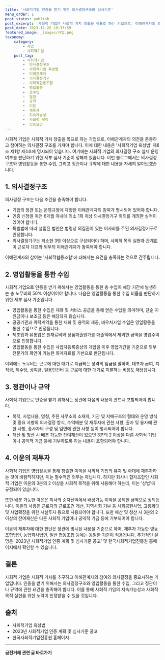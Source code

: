 ```yaml
---
title: '사회적기업 인증을 받기 위한 의사결정구조와 심사기준'
menu_order: 1
post_status: publish
post_excerpt: '사회적 기업은 사회적 가치 창출을 목표로 하는 기업으로, 이해관계자의 의견을 존중하고 참여하는 의사결정 구조를 가져야 합니다. 이에 대한 내용은  사회적기업 육성법  제8조 제1항 제4호에 명시되어 있습니다. 여기에는 사회적 기업의 의사결정 구조 실제 운영 여부를 판단하기 위한 세부 심사 기준이 정해져 있습니다. 이번 블로그에서는 의사결정 구조와 영업활동을 통한 수입, 그리고 정관이나 규약에 대한 내용을 자세히 알아보겠습니다.'
post_date: 2023-11-28 18:33:59
featured_image: _images/사업.png
taxonomy:
    category:
        - 사업
        - 사회적기업
    post_tag:
        - 사회적기업
        -  의사결정구조
        -  사회적기업 육성법
        -  이해관계자
        -  의사결정기구
        -  사회적협동조합
        -  영업활동
        -  총수입
        -  정관
        -  규약
        -  이윤
        -  재투자
        -  지속가능성
        -  사회적 목적
        -  인증요건
---
```



사회적 기업은 사회적 가치 창출을 목표로 하는 기업으로, 이해관계자의 의견을 존중하고 참여하는 의사결정 구조를 가져야 합니다. 이에 대한 내용은 '사회적기업 육성법' 제8조 제1항 제4호에 명시되어 있습니다. 여기에는 사회적 기업의 의사결정 구조 실제 운영 여부를 판단하기 위한 세부 심사 기준이 정해져 있습니다. 이번 블로그에서는 의사결정 구조와 영업활동을 통한 수입, 그리고 정관이나 규약에 대한 내용을 자세히 알아보겠습니다.

## 1. 의사결정구조

의사결정 구조는 다음 조건을 충족해야 합니다.

- 기업의 정관 또는 운영규정에 다양한 이해관계자의 참여가 명시되어 있어야 합니다.
- 인증 신청일 이전 6개월 이내에 최소 1회 이상 의사결정기구 회의를 개최한 실적이 있어야 합니다.
- 특별법에 따라 설립된 법인은 법령상 의결권이 있는 이사회를 주된 의사결정기구로 인정합니다.
- 의사결정기구는 최소한 3명 이상으로 구성되어야 하며, 사회적 목적 실현과 관계없이 근로자 대표와 외부의 이해관계자가 참여해야 합니다.

이해관계자의 참여는 '사회적협동조합'에 대해서는 요건을 충족하는 것으로 간주됩니다.

## 2. 영업활동을 통한 수입

사회적 기업으로 인증을 받기 위해서는 영업활동을 통한 총 수입이 해당 기간에 발생하는 총 노무비의 50% 이상이어야 합니다. 다음은 영업활동을 통한 수입 비율을 판단하기 위한 세부 심사 기준입니다.

- 영업활동을 통한 수입은 재화 및 서비스 공급을 통해 얻은 수입을 의미하며, 단순 지원금이나 보조금 등은 해당되지 않습니다.
- 공공기관과 위탁계약을 통한 재화 및 용역의 제공, 바우처사업 수입은 영업활동을 통한 수입으로 인정됩니다.
- 제조업과 유통업은 원재료비와 상품매출원가를 매출액에서 제외한 금액을 영업수익으로 인정합니다.
- 영업활동을 통한 수입은 사업자등록증상의 개업일 이후 영업기간을 기준으로 외부 전문가의 확인이 가능한 회계자료를 기반으로 판단됩니다.

이외에도 노무비는 근로에 대한 대가로 지급되는 성격의 임금을 말하며, 대표자 급여, 퇴직금, 제수당, 상여금, 일용인건비 등 근로에 대한 대가로 지불하는 비용도 해당됩니다. 

## 3. 정관이나 규약

사회적 기업으로 인증을 받기 위해서는 정관에 다음의 내용이 반드시 포함되어야 합니다.

- 목적, 사업내용, 명칭, 주된 사무소의 소재지, 기관 및 지배구조의 형태와 운영 방식 및 중요 사항의 의사결정 방식, 수익배분 및 재투자에 관한 사항, 출자 및 융자에 관한 사항, 종사자의 구성 및 임면에 관한 사항 등이 명시되어야 합니다.
- 해산 및 청산 시 배분 가능한 잔여재산이 있으면 3분의 2 이상을 다른 사회적 기업이나 공익적 기금 등에 기부하도록 하는 내용이 포함되어야 합니다.

## 4. 이윤의 재투자

사회적 기업은 영업활동을 통해 창출한 이익을 사회적 기업의 유지 및 확대에 재투자하는 것이 바람직하지만, 이는 필수적인 의무는 아닙니다. 하지만 회사나 합자조합인 사회적 기업은 이윤의 3분의 2 이상을 사회적 목적을 위해 사용해야 하는데, 이는 '상법'에 규정되어 있습니다.

또한 배분 가능한 이윤은 회사의 순자산액에서 배당가능 이익을 공제한 금액으로 정의됩니다. 이윤의 사용은 근로자의 근로조건 개선, 지역사회 기부 등 사회공헌사업, 고용확대 및 사업확장을 위한 시설투자 등으로 사용되어야 합니다. 또한 해산 및 청산 시 3분의 2 이상의 잔여재산은 다른 사회적 기업이나 공익적 기금 등에 기부되어야 합니다.

이윤의 재투자에 대한 판단은 정관에 명시된 내용을 기준으로 하며, 재투자 가능한 영농조합법인, 농업회사법인, 일반 협동조합 등에는 동일한 기준이 적용됩니다. 추가적인 설명은 '2023년 사회적기업 인증 계획 및 심사기준 공고' 및 한국사회적기업진흥원 홈페이지에서 확인할 수 있습니다.

## 결론

사회적 기업은 사회적 가치를 추구하고 이해관계자의 참여와 의사결정을 중요시하는 기업입니다. 인증을 받기 위해서는 의사결정구조와 영업활동을 통한 수입, 그리고 정관이나 규약에 관한 요건을 충족해야 합니다. 이를 통해 사회적 기업의 지속가능성과 사회적 목적 실현을 위한 노력이 인정받을 수 있을 것입니다.

## 출처

- 사회적기업 육성법
- 2023년 사회적기업 인증 계획 및 심사기준 공고
- 한국사회적기업진흥원 홈페이지
<!-- wp:separator -->
<hr class="wp-block-separator has-alpha-channel-opacity"/>
<!-- /wp:separator -->

<!-- wp:group {"backgroundColor":"base","layout":{"type":"constrained"}} -->
<div class="wp-block-group has-base-background-color has-background"><!-- wp:paragraph {"align":"center","fontSize":"medium"} -->
<p class="has-text-align-center has-large-font-size"><strong>금전거래 관련 글 바로가기</strong></p>
<!-- /wp:paragraph -->


<!-- wp:latest-posts
{"categories":[{"id":13538,"count":19,"description":"","link":"https://uknowlaw.com/category/%ea%b8%88%ec%a0%84%ea%b1%b0%eb%9e%98/","name":"금전거래","slug":"금전거래","taxonomy":"category","parent":0,"meta":[],"_links":{"self":[{"href":"https://uknowlaw.com/wp-json/wp/v2/categories/13538"}],"collection":[{"href":"https://uknowlaw.com/wp-json/wp/v2/categories"}],"about":[{"href":"https://uknowlaw.com/wp-json/wp/v2/taxonomies/category"}],"wp:post_type":[{"href":"https://uknowlaw.com/wp-json/wp/v2/posts?categories=13538"}],"curies":[{"name":"wp","href":"https://api.w.org/{rel}","templated":true}]}}],"postsToShow":100,"excerptLength":28,"postLayout":"grid","columns":2,"featuredImageAlign":"left","featuredImageSizeSlug":"large","fontSize":"small"} /--></div>
<!-- /wp:group -->